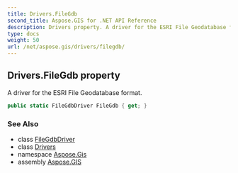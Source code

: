 ```yaml
---
title: Drivers.FileGdb
second_title: Aspose.GIS for .NET API Reference
description: Drivers property. A driver for the ESRI File Geodatabase format
type: docs
weight: 50
url: /net/aspose.gis/drivers/filegdb/
---
```

## Drivers.FileGdb property

A driver for the ESRI File Geodatabase format.

```csharp
public static FileGdbDriver FileGdb { get; }
```

### See Also

* class [FileGdbDriver](../../../aspose.gis.formats.filegdb/filegdbdriver/)
* class [Drivers](../)
* namespace [Aspose.Gis](../../drivers/)
* assembly [Aspose.GIS](../../../)


